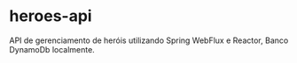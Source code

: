 # heroes-api
API de gerenciamento de heróis utilizando Spring WebFlux e Reactor, Banco DynamoDb localmente.
